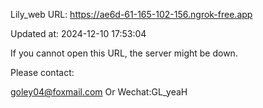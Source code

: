 Lily_web URL: https://ae6d-61-165-102-156.ngrok-free.app

Updated at: 2024-12-10 17:53:04

If you cannot open this URL, the server might be down.

Please contact: 

goley04@foxmail.com Or Wechat:GL_yeaH